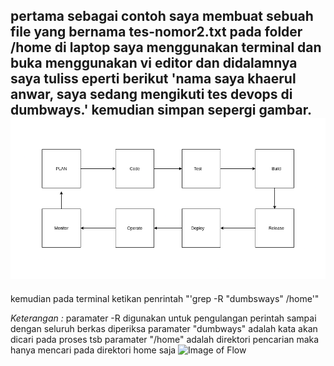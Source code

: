pertama sebagai contoh saya membuat sebuah file yang bernama tes-nomor2.txt pada folder /home di laptop saya menggunakan terminal dan buka menggunakan vi editor dan didalamnya saya tuliss eperti berikut 'nama 
saya khaerul anwar, saya sedang mengikuti tes devops di dumbways.' kemudian simpan sepergi gambar.
![Image of Flow](/folder-images-jawaban-01/01.png)
---
kemudian pada terminal ketikan penrintah "'grep -R "dumbsways" /home'"

_Keterangan :_
paramater -R digunakan untuk pengulangan perintah sampai dengan seluruh berkas diperiksa
paramater "dumbways" adalah kata akan dicari pada proses tsb
paramater "/home" adalah direktori pencarian maka hanya mencari pada direktori home saja
![Image of Flow](/folder-images-jawaban-01/02.png)